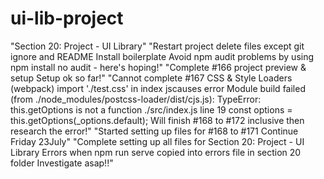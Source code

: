 # ui-lib-project
"Section 20: Project - UI Library"
"Restart project delete files except git ignore and README Install boilerplate Avoid npm audit problems by using npm install no audit - here's hoping!"
"Complete #166 project preview & setup Setup ok so far!" 
"Cannot complete #167 CSS & Style Loaders (webpack)   import './test.css' in index jscauses error Module build failed (from ./node_modules/postcss-loader/dist/cjs.js): TypeError: this.getOptions is not a function  ./src/index.js line 19 const options = this.getOptions(_options.default);  Will finish #168 to #172 inclusive then research the error!"
"Started setting up files for #168 to #171 Continue Friday 23July"
"Complete setting up all files for Section 20: Project - UI Library Errors when npm run serve copied into errors file in section 20 folder Investigate asap!!"